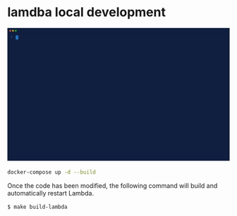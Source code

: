 # lamdba local development

![Demo](assets/demo.gif)

```bash
docker-compose up -d --build
```

Once the code has been modified, the following command will build and automatically restart Lambda.

```bash
$ make build-lambda
```

